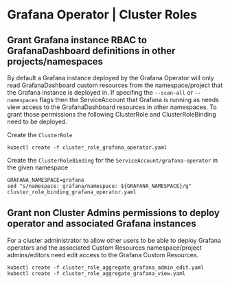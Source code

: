 # Grafana Operator | Cluster Roles

## Grant Grafana instance RBAC to GrafanaDashboard definitions in other projects/namespaces

By default a Grafana instance deployed by the Grafana Operator will only read GrafanaDashboard custom resources from the namespace/project that the Grafana instance is deployed in. If specifing the `--scan-all` or `--namespaces` flags then the ServiceAccount that Grafana is running as needs view access to the GrafanaDashboard resources in other namespaces. To grant those permissions the following ClusterRole and ClusterRoleBinding need to be deployed.

Create the `ClusterRole`
```
kubectl create -f cluster_role_grafana_operator.yaml
```

Create the `ClusterRoleBinding` for the `ServiceAccount/grafana-operator` in the given namespace
```
GRAFANA_NAMESPACE=grafana
sed "s/namespace: grafana/namespace: ${GRAFANA_NAMESPACE}/g" cluster_role_binding_grafana_operator.yaml
```

## Grant non Cluster Admins permissions to deploy operator and associated Grafana instances

For a cluster administrator to allow other users to be able to deploy Grafana operators and the associated Custom Resources namespace/project admins/editors need edit access to the Grafana Custom Resources.

```
kubectl create -f cluster_role_aggregate_grafana_admin_edit.yaml
kubectl create -f cluster_role_aggregate_grafana_view.yaml
```
